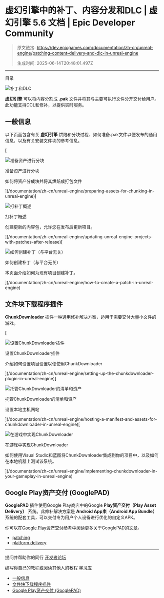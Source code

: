 # 虚幻引擎中的补丁、内容分发和DLC | 虚幻引擎 5.6 文档 | Epic Developer Community

> 原文链接: https://dev.epicgames.com/documentation/zh-cn/unreal-engine/patching-content-delivery-and-dlc-in-unreal-engine
> 
> 生成时间: 2025-06-14T20:48:01.497Z

---

目录

![补丁和DLC](https://dev.epicgames.com/community/api/documentation/image/02e26df7-a7a4-47ee-bcfa-d8c040412cec?resizing_type=fill&width=1920&height=335)

**虚幻引擎** 可以将内容分割成 **.pak** 文件并将其与主要可执行文件分开交付给用户。此功能支持DCL和修补，以提供实时服务。

## 一般信息

以下页面包含有关 **虚幻引擎** 烘焙和分块过程、如何准备.pak文件以便发布的通用信息，以及有关安装文件块的参考信息。

[

![准备资产进行分块](https://d1iv7db44yhgxn.cloudfront.net/documentation/images/73762415-dcd1-40a9-b5a8-52aba2607ffa/placeholder_topic.png)

准备资产进行分块

如何将资产分成块并将其烘焙成打包文件





](/documentation/zh-cn/unreal-engine/preparing-assets-for-chunking-in-unreal-engine)[

![打补丁概述](https://d1iv7db44yhgxn.cloudfront.net/documentation/images/c7d25e26-3f4b-4a9c-a6c2-415658245565/placeholder_topic.png)

打补丁概述

创建更新的内容包，允许您在发布后更新项目。





](/documentation/zh-cn/unreal-engine/updating-unreal-engine-projects-with-patches-after-release)[

![如何创建补丁（与平台无关）](https://d1iv7db44yhgxn.cloudfront.net/documentation/images/b54d805b-2386-4a9d-b2ca-d5ea9e54b6f3/create-patch-topic.png)

如何创建补丁（与平台无关）

本页面介绍如何为现有项目创建补丁。





](/documentation/zh-cn/unreal-engine/how-to-create-a-patch-in-unreal-engine)

## 文件块下载程序插件

**ChunkDownloader** 插件一种通用修补解决方案，适用于需要交付大量小文件的游戏。

[

![设置ChunkDownloader插件](https://d1iv7db44yhgxn.cloudfront.net/documentation/images/25ee8471-58a6-4452-bbe6-c46f26935f55/placeholder_topic.png)

设置ChunkDownloader插件

介绍如何设置项目设置以便使用ChunkDownloader





](/documentation/zh-cn/unreal-engine/setting-up-the-chunkdownloader-plugin-in-unreal-engine)[

![托管ChunkDownloader的清单和资产](https://d1iv7db44yhgxn.cloudfront.net/documentation/images/6d76d349-7534-4b99-804f-84078c58e22e/placeholder_topic.png)

托管ChunkDownloader的清单和资产

设置本地主机网站





](/documentation/zh-cn/unreal-engine/hosting-a-manifest-and-assets-for-chunkdownloader-in-unreal-engine)[

![在游戏中实现ChunkDownloader](https://d1iv7db44yhgxn.cloudfront.net/documentation/images/ebf76195-d18a-4ed3-b33a-e623807c91d4/placeholder_topic.png)

在游戏中实现ChunkDownloader

如何使用Visual Studio和蓝图将ChunkDownloader集成到你的项目中，以及如何在本地机器上测试该系统。





](/documentation/zh-cn/unreal-engine/implementing-chunkdownloader-in-your-gameplay-in-unreal-engine)

## Google Play资产交付 (GooglePAD)

**GooglePAD** 插件使用Google Play商店中的Google **Play资产交付（Play Asset Delivery）** 系统。此修补解决方案是 **Android App束（Android App Bundle）** 系统的配套工具，可以交付专为用户个人设备进行优化的自定义APK。

你可以在[Google Play资产交付参考](/documentation/zh-cn/unreal-engine/using-google-play-asset-delivery-in-unreal-engine)中阅读更多关于GooglePAD的文章。

-   [patching](https://dev.epicgames.com/community/search?query=patching)
-   [platform delivery](https://dev.epicgames.com/community/search?query=platform%20delivery)

* * *

提问并帮助你的同行 [开发者论坛](https://forums.unrealengine.com/categories?tag=unreal-engine)

编写你自己的教程或阅读其他人的教程 [学习库](https://dev.epicgames.com/community/unreal-engine/learning)

-   [一般信息](/documentation/zh-cn/unreal-engine/patching-content-delivery-and-dlc-in-unreal-engine#%E4%B8%80%E8%88%AC%E4%BF%A1%E6%81%AF)
-   [文件块下载程序插件](/documentation/zh-cn/unreal-engine/patching-content-delivery-and-dlc-in-unreal-engine#%E6%96%87%E4%BB%B6%E5%9D%97%E4%B8%8B%E8%BD%BD%E7%A8%8B%E5%BA%8F%E6%8F%92%E4%BB%B6)
-   [Google Play资产交付 (GooglePAD)](/documentation/zh-cn/unreal-engine/patching-content-delivery-and-dlc-in-unreal-engine#googleplay%E8%B5%84%E4%BA%A7%E4%BA%A4%E4%BB%98\(googlepad\))